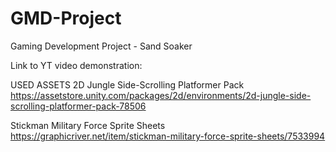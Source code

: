 # GMD-Project
Gaming Development Project - Sand Soaker


Link to YT video demonstration: 

USED ASSETS
2D Jungle Side-Scrolling Platformer Pack
https://assetstore.unity.com/packages/2d/environments/2d-jungle-side-scrolling-platformer-pack-78506

Stickman Military Force Sprite Sheets
https://graphicriver.net/item/stickman-military-force-sprite-sheets/7533994
